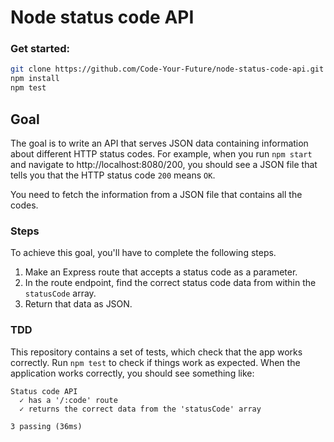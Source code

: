 # Node status code API

### Get started:

```bash
git clone https://github.com/Code-Your-Future/node-status-code-api.git
npm install
npm test
```

## Goal

The goal is to write an API that serves JSON data containing information about different HTTP status codes. For example, when you run `npm start` and navigate to http://localhost:8080/200, you should see a JSON file that tells you that the HTTP status code `200` means `OK`.

You need to fetch the information from a JSON file that contains all the codes.

### Steps

To achieve this goal, you'll have to complete the following steps.

1. Make an Express route that accepts a status code as a parameter.
2. In the route endpoint, find the correct status code data from within the `statusCode` array.
3. Return that data as JSON.

### TDD

This repository contains a set of tests, which check that the app works correctly. Run `npm test` to check if things work as expected. When the application works correctly, you should see something like:
```
Status code API
  ✓ has a '/:code' route
  ✓ returns the correct data from the 'statusCode' array

3 passing (36ms)
```
